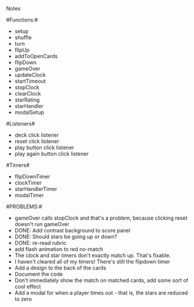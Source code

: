 Notes

#Functions:#
- setup
- shuffle
- turn
- flipUp
- addToOpenCards
- flipDown
- gameOver
- updateClock
- startTimeout
- stopClock
- clearClock
- starRating
- starHandler
- modalSetup


#Listeners#
- deck click listener
- reset click listener
- play button click listener
- play again button click listener

#Timers#
- flipDownTimer
- clockTimer
- starHandlerTimer
- modalTimer

#PROBLEMS:#
- gameOver calls stopClock and that's a problem, because clicking reset doesn't run gameOver
- DONE: Add contrast background to score panel
- DONE: Should stars be going up or down?
- DONE: re-read rubric
- add flash animation to red no-match
- The clock and star timers don't exactly match up. That's fixable.
- I haven't cleared all of my timers! There's still the flipdown timer
- Add a design to the back of the cards
- Document the code
- Don't immediately show the match on matched cards, add some sort of cool effect
- Add a modal for when a player times out - that is, the stars are reduced to zero